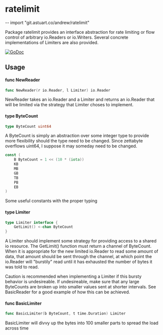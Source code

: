 # ratelimit
--
    import "git.astuart.co/andrew/ratelimit"

Package ratelimit provides an interface abstraction for rate limiting or flow
control of arbitrary io.Readers or io.Writers. Several concrete implementations
of Limiters are also provided.

[![GoDoc](https://godoc.org/github.com/andrewstuart/ratelimit?status.svg)](https://godoc.org/github.com/andrewstuart/ratelimit)

## Usage

#### func  NewReader

```go
func NewReader(r io.Reader, l Limiter) io.Reader
```
NewReader takes an io.Reader and a Limiter and returns an io.Reader that will be
limited via the strategy that Limiter choses to implement.

#### type ByteCount

```go
type ByteCount uint64
```

A ByteCount is simply an abstraction over some integer type to provide more
flexibility should the type need to be changed. Since zettabyte overflows
uint64, I suppose it may someday need to be changed.

```go
const (
	B ByteCount = 1 << (10 * (iota))
	KB
	MB
	GB
	TB
	PB
	EB
)
```
Some useful constants with the proper typing

#### type Limiter

```go
type Limiter interface {
	GetLimit() <-chan ByteCount
}
```

A Limiter should implement some strategy for providing access to a shared io
resource. The GetLimit() function must return a channel of ByteCount. When it is
appropriate for the new limited io.Reader to read some amount of data, that
amount should be sent through the channel, at which point the io.Reader will
"burstily" read until it has exhausted the number of bytes it was told to read.

Caution is recommended when implementing a Limiter if this bursty behavior is
undesireable. If undesireable, make sure that any large ByteCounts are broken up
into smaller values sent at shorter intervals. See BasicReader for a good
example of how this can be achieved.

#### func  BasicLimiter

```go
func BasicLimiter(b ByteCount, t time.Duration) Limiter
```
BasicLimiter will divvy up the bytes into 100 smaller parts to spread the load
across time
